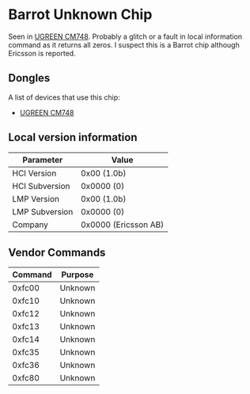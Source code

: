 # Barrot Unknown Chip

Seen in [UGREEN CM748](../Dongle/UGREEN_CM748.md).
Probably a glitch or a fault in local information command as it returns all zeros.
I suspect this is a Barrot chip although Ericsson is reported.

## Dongles

A list of devices that use this chip:

- [UGREEN CM748](../Dongle/UGREEN_CM748.md)

## Local version information

| Parameter      | Value                |
| -------------- | -------------------- |
| HCI Version    | 0x00 (1.0b)          |
| HCI Subversion | 0x0000 (0)           |
| LMP Version    | 0x00 (1.0b)          |
| LMP Subversion | 0x0000 (0)           |
| Company        | 0x0000 (Ericsson AB) |

## Vendor Commands

| Command | Purpose |
| ------- | ------- |
| 0xfc00  | Unknown |
| 0xfc10  | Unknown |
| 0xfc12  | Unknown |
| 0xfc13  | Unknown |
| 0xfc14  | Unknown |
| 0xfc35  | Unknown |
| 0xfc36  | Unknown |
| 0xfc80  | Unknown |
